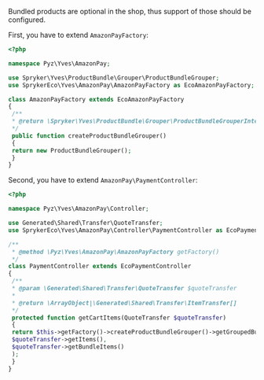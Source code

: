 Bundled products are optional in the shop, thus support of those should be configured.

First, you have to extend `AmazonPayFactory`:

```php
<?php

namespace Pyz\Yves\AmazonPay;

use Spryker\Yves\ProductBundle\Grouper\ProductBundleGrouper;
use SprykerEco\Yves\AmazonPay\AmazonPayFactory as EcoAmazonPayFactory;

class AmazonPayFactory extends EcoAmazonPayFactory
{
 /**
 * @return \Spryker\Yves\ProductBundle\Grouper\ProductBundleGrouperInterface
 */
 public function createProductBundleGrouper()
 {
 return new ProductBundleGrouper();
 }
}
```

Second, you have to extend `AmazonPay\PaymentController`:

```php
<?php

namespace Pyz\Yves\AmazonPay\Controller;

use Generated\Shared\Transfer\QuoteTransfer;
use SprykerEco\Yves\AmazonPay\Controller\PaymentController as EcoPaymentController;

/**
 * @method \Pyz\Yves\AmazonPay\AmazonPayFactory getFactory()
 */
class PaymentController extends EcoPaymentController
{
 /**
 * @param \Generated\Shared\Transfer\QuoteTransfer $quoteTransfer
 *
 * @return \ArrayObject|\Generated\Shared\Transfer\ItemTransfer[]
 */
 protected function getCartItems(QuoteTransfer $quoteTransfer)
 {
 return $this->getFactory()->createProductBundleGrouper()->getGroupedBundleItems(
 $quoteTransfer->getItems(),
 $quoteTransfer->getBundleItems()
 );
 }
}
```